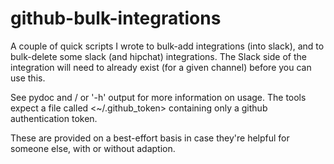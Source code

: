 # github-bulk-integrations
A couple of quick scripts I wrote to bulk-add integrations (into slack), and to bulk-delete some slack (and hipchat) integrations. The Slack side of the integration will need to already exist (for a given channel) before you can use this.

See pydoc and / or '-h' output for more information on usage. The tools expect a file called <~/.github_token> containing only a github authentication token.

These are provided on a best-effort basis in case they're helpful for someone else, with or without adaption.

